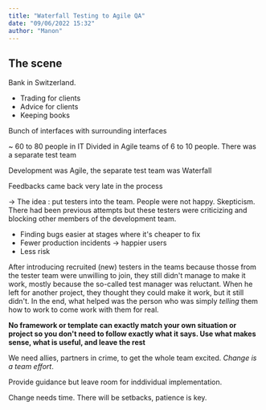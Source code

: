 ```yaml
---
title: "Waterfall Testing to Agile QA"
date: "09/06/2022 15:32"
author: "Manon"
---
```


## The scene

Bank in Switzerland.
- Trading for clients
- Advice for clients
- Keeping books

Bunch of interfaces with surrounding interfaces


~ 60 to 80 people in IT
Divided in Agile teams of 6 to 10 people.
There was a separate test team 

Development was Agile, the separate test team was Waterfall

Feedbacks came back very late in the process

-> The idea : put testers into the team.
People were not happy. Skepticism.
There had been previous attempts but these testers were criticizing and blocking other members of the development team.

- Finding bugs easier at stages where it's cheaper to fix
- Fewer production incidents -> happier users
- Less risk

After introducing recruited (new) testers in the teams because thosse from the tester team were unwilling to join, they still didn't manage to make it work, mostly because the so-called test manager was reluctant. When he left for another project, they thought they could make it work, but it still didn't. In the end, what helped was the person who was simply *telling* them how to work to come work with them for real.


 **No framework or template can exactly match your own situation or project so you don't need to follow exactly what it says. Use what makes sense, what is useful, and leave the rest**

We need allies, partners in crime, to get the whole team excited. *Change is a team effort*. 

Provide guidance but leave room for inddividual implementation.

Change needs time. There will be setbacks, patience is key.
